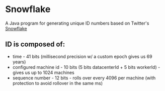 # Snowflake

A Java program for generating unique ID numbers based on Twitter's [Snowflake](https://github.com/twitter/snowflake)

## ID is composed of:
* time - 41 bits (millisecond precision w/ a custom epoch gives us 69 years)
* configured machine id - 10 bits (5 bits datacenterId + 5 bits workerId) - gives us up to 1024 machines
* sequence number - 12 bits - rolls over every 4096 per machine (with protection to avoid rollover in the same ms)